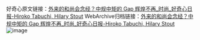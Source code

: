 好奇心原文链接：[外来的和尚会念经？中规中矩的 Gap 辉煌不再_时尚_好奇心日报-Hiroko Tabuchi, Hilary Stout](https://www.qdaily.com/articles/11335.html)
WebArchive归档链接：[外来的和尚会念经？中规中矩的 Gap 辉煌不再_时尚_好奇心日报-Hiroko Tabuchi, Hilary Stout](http://web.archive.org/web/20190623164252/https://www.qdaily.com/articles/11335.html)
![image](http://ww3.sinaimg.cn/large/007d5XDply1g3wgt0al43j30u06cu4qq)